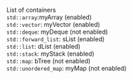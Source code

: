 List of containers<br>
`std::array`:myArray (enabled)<br>
`std::vector`: myVector (enabled)<br>
`std::deque`: myDeque (not enabled)<br>
`std::forward_list`: sList (enabled)<br>
`std::list`: dList (enabled)<br>
`std::stack`: myStack (enabled)<br>
`std::map`: bTree (not enabled)<br>
`std::unordered_map`: myMap (not enabled)<br>